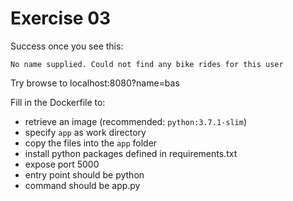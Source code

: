 # Exercise 03

Success once you see this:
```
No name supplied. Could not find any bike rides for this user
```

Try browse to localhost:8080?name=bas

Fill in the Dockerfile to:
- retrieve an image (recommended: `python:3.7.1-slim`)
- specify `app` as work directory
- copy the files into the `app` folder
- install python packages defined in requirements.txt
- expose port 5000
- entry point should be python
- command should be app.py
